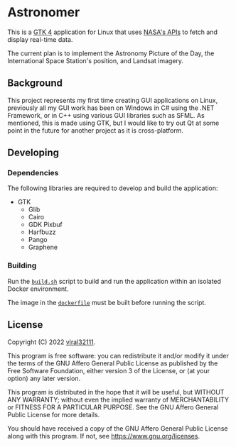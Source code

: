 # Astronomer

This is a [GTK 4](https://docs.gtk.org/gtk4/index.html) application for Linux that uses [NASA's APIs](https://api.nasa.gov/index.html) to fetch and display real-time data.

The current plan is to implement the Astronomy Picture of the Day, the International Space Station's position, and Landsat imagery.

## Background

This project represents my first time creating GUI applications on Linux, previously all my GUI work has been on Windows in C# using the .NET Framework, or in C++ using various GUI libraries such as SFML. As mentioned, this is made using GTK, but I would like to try out Qt at some point in the future for another project as it is cross-platform.

## Developing

### Dependencies

The following libraries are required to develop and build the application:

* GTK
  * Glib
  * Cairo
  * GDK Pixbuf
  * Harfbuzz
  * Pango
  * Graphene

### Building

Run the [`build.sh`](/build.sh) script to build and run the application within an isolated Docker environment.

The image in the [`dockerfile`](/dockerfile) must be built before running the script.

## License

Copyright (C) 2022 [viral32111](https://viral32111.com).

This program is free software: you can redistribute it and/or modify
it under the terms of the GNU Affero General Public License as
published by the Free Software Foundation, either version 3 of the
License, or (at your option) any later version.

This program is distributed in the hope that it will be useful,
but WITHOUT ANY WARRANTY; without even the implied warranty of
MERCHANTABILITY or FITNESS FOR A PARTICULAR PURPOSE. See the
GNU Affero General Public License for more details.

You should have received a copy of the GNU Affero General Public License
along with this program. If not, see https://www.gnu.org/licenses.
